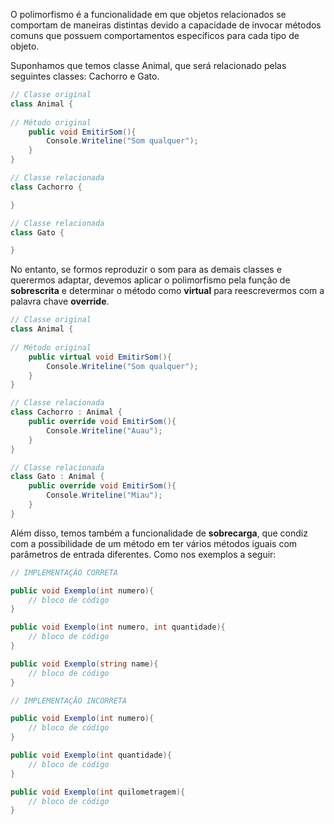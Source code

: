 O polimorfismo é a funcionalidade em que objetos relacionados se comportam de maneiras distintas devido a capacidade de invocar métodos comuns que possuem comportamentos específicos para cada tipo de objeto.

Suponhamos que temos classe Animal, que será relacionado pelas seguintes classes: Cachorro e Gato.

```csharp
// Classe original
class Animal {
	
// Método original
	public void EmitirSom(){
		Console.Writeline("Som qualquer");
	}
}

// Classe relacionada
class Cachorro {

}

// Classe relacionada
class Gato {

}
```

No entanto, se formos reproduzir o som para as demais classes e querermos adaptar, devemos aplicar o polimorfismo pela função de **sobrescrita** e determinar o método como **virtual** para reescrevermos com a palavra chave **override**.


```csharp
// Classe original
class Animal {
	
// Método original
	public virtual void EmitirSom(){
		Console.Writeline("Som qualquer");
	}
}

// Classe relacionada
class Cachorro : Animal {
	public override void EmitirSom(){
		Console.Writeline("Auau");
	}
}

// Classe relacionada
class Gato : Animal {
	public override void EmitirSom(){
		Console.Writeline("Miau");
	}
}
```


Além disso, temos também a funcionalidade de **sobrecarga**, que condiz com a possibilidade de um método em ter vários métodos iguais com parâmetros de entrada diferentes. Como nos exemplos a seguir:

```csharp
// IMPLEMENTAÇÃO CORRETA

public void Exemplo(int numero){
	// bloco de código
}

public void Exemplo(int numero, int quantidade){
	// bloco de código
}

public void Exemplo(string name){
	// bloco de código
}

// IMPLEMENTAÇÃO INCORRETA

public void Exemplo(int numero){
	// bloco de código
}

public void Exemplo(int quantidade){
	// bloco de código
}

public void Exemplo(int quilometragem){
	// bloco de código
}
```
